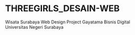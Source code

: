# THREEGIRLS_DESAIN-WEB
Wisata Surabaya Web Design Project Gayatama Bisnis Digital Universitas Negeri Surabaya
